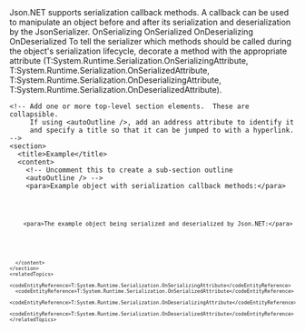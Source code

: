 <?xml version="1.0" encoding="utf-8"?>
<topic id="SerializationCallbacks" revisionNumber="1">
  <developerConceptualDocument xmlns="http://ddue.schemas.microsoft.com/authoring/2003/5" xmlns:xlink="http://www.w3.org/1999/xlink">
    <!--
    <summary>
      <para>Optional summary abstract</para>
    </summary>
    -->
    <introduction>
      <!-- Uncomment this to generate an outline of the section and sub-section
           titles.  Specify a numeric value as the inner text to limit it to
           a specific number of sub-topics when creating the outline.  Specify
           zero (0) to limit it to top-level sections only.  -->
      <!-- <autoOutline /> -->
      <para>Json.NET supports serialization callback methods. A callback can be used to manipulate an object before and after its serialization and deserialization by the JsonSerializer.</para>

<list class="bullet">
  <listItem><para><legacyBold>OnSerializing</legacyBold></para></listItem>
  <listItem><para><legacyBold>OnSerialized</legacyBold></para></listItem>
  <listItem><para><legacyBold>OnDeserializing</legacyBold></para></listItem>
  <listItem><para><legacyBold>OnDeserialized</legacyBold></para></listItem>
</list>
<para>
To tell the serializer which methods should be called during the object's
serialization lifecycle, decorate a method with the appropriate attribute
(<codeEntityReference>T:System.Runtime.Serialization.OnSerializingAttribute</codeEntityReference>,
<codeEntityReference>T:System.Runtime.Serialization.OnSerializedAttribute</codeEntityReference>,
<codeEntityReference>T:System.Runtime.Serialization.OnDeserializingAttribute</codeEntityReference>,
<codeEntityReference>T:System.Runtime.Serialization.OnDeserializedAttribute</codeEntityReference>).
</para>
    </introduction>
    
    <!-- Add one or more top-level section elements.  These are collapsible.
         If using <autoOutline />, add an address attribute to identify it
         and specify a title so that it can be jumped to with a hyperlink. -->
    <section>
      <title>Example</title>
      <content>
        <!-- Uncomment this to create a sub-section outline
        <autoOutline /> -->
        <para>Example object with serialization callback methods:</para>

<code lang="cs" source="..\Src\Tests\Documentation\SerializationTests.cs" region="SerializationCallbacksObject" title="Serialization Callback Attributes" />

        <para>The example object being serialized and deserialized by Json.NET:</para>

<code lang="cs" source="..\Src\Tests\Documentation\SerializationTests.cs" region="SerializationCallbacksExample" title="Serialization Callback Example" />

      </content>
    </section>
    <relatedTopics>
      <codeEntityReference>T:System.Runtime.Serialization.OnSerializingAttribute</codeEntityReference>
      <codeEntityReference>T:System.Runtime.Serialization.OnSerializedAttribute</codeEntityReference>
      <codeEntityReference>T:System.Runtime.Serialization.OnDeserializingAttribute</codeEntityReference>
      <codeEntityReference>T:System.Runtime.Serialization.OnDeserializedAttribute</codeEntityReference>
    </relatedTopics>
  </developerConceptualDocument>
</topic>
